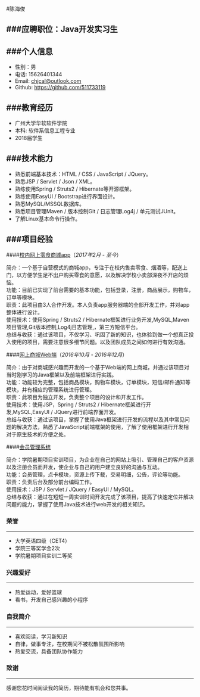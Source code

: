 #陈海俊

###应聘职位：Java开发实习生
---

###个人信息
----
- 性别：男
- 电话: 15626401344
- Email: <chjcal@outlook.com>
- Github: https://github.com/511733119

###教育经历
---
- 广州大学华软软件学院
- 本科: 软件系信息工程专业
- 2018届学生

###技术能力
---
- 熟悉前端基本技术：HTML / CSS / JavaScript / JQuery。
- 熟悉JSP / Servlet / Json / XML。
- 熟练使用Spring / Struts2 / Hibernate等开源框架。
- 熟练使用EasyUI / Bootstrap进行界面设计。
- 熟悉MySQL/MSSQL数据库。  
- 熟悉项目管理Maven / 版本控制Git / 日志管理Log4j / 单元测试JUnit。  
- 了解Linux基本命令行操作。


###项目经验
---
####[校内网上零食商城app](https://github.com/511733119/HR-Shop/README.md)（*2017年2月 - 至今*）  

简介：一个基于自营模式的商城app，专注于在校内售卖零食、烟酒等，配送上门，以方便学生足不出户购买零食的意愿，以及解决学校小卖部深夜不开店的烦恼。  
功能：目前已实现了前台需要的基本功能，包括登录，注册，商品展示，购物车，订单等模块。  
职责：此项目由3人合作开发。本人负责app服务器端的全部开发工作，并对app整体进行设计。  
使用技术：使用Spring / Struts2 / Hibernate框架进行业务开发,MySQL,Maven项目管理,Git版本控制,Log4j日志管理,，第三方短信平台。  
总结与收获：通过该项目，不仅学习、巩固了新的知识，也体验到做一个想真正投入使用的项目，需要注意很多细节问题。以及团队成员之间如何进行有效沟通。

####[网上商城Web端](https://github.com/511733119/shop/README.md)（*2016年10月 - 2016年12月*）
 
简介：由于对商城感兴趣而开发的一个基于Web端的网上商城，并通过该项目对当时刚学习的Java框架以及前端框架进行实践。   
功能：功能较为完整，包括商品模块，购物车模块，订单模块，短信/邮件通知等模块，并有相应的管理系统进行管理。  
职责：此项目为独立开发，负责整个项目的设计和开发工作。  
使用技术：使用JSP，Spring / Struts2 / Hibernate框架进行开发,MySQL,EasyUI / JQuery进行前端界面开发。    
总结与收获：通过该项目，掌握了使用Java框架进行开发的流程以及其中常见问题的解决方法，熟悉了JavaScript前端框架的使用，了解了使用框架进行开发相对于原生技术的方便之处。

####[会员管理系统](https://github.com/511733119/Member/README.md)

简介：学院暑期项目实训项目，为企业在自己的网站上吸引、管理自己的客户资源以及注册会员而开发，使企业与自己的用户建立良好的沟通与互动。  
功能：会员管理，点卡模块，资源上传下载，交易明细，公告，评论等功能。  
职责：负责后台及部分前台编码工作。  
使用技术：JSP / Servlet / JQuery / EasyUI / MySQL。  
总结与收获：通过在短短一周实训时间开发完成了该项目，提高了快速定位并解决问题的能力，掌握了使用Java技术进行web开发的相关知识。

### 荣誉
----
- 大学英语四级（CET4）
- 学院三等奖学金2次
- 学院暑期项目实训二等奖

### 兴趣爱好
---
- 热爱运动，爱好篮球
- 看书，开发自己感兴趣的小程序

### 自我简介
---
- 喜欢阅读，学习新知识
- 自律，做事专注，在校期间不被松散氛围所影响
- 热爱交流，具备团队协作能力

### 致谢
---
感谢您花时间阅读我的简历，期待能有机会和您共事。

